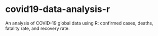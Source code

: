 # covid19-data-analysis-r
An analysis of COVID-19 global data using R: confirmed cases, deaths, fatality rate, and recovery rate.
